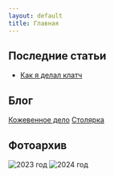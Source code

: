 ```yaml
---
layout: default
title: Главная
---
```


<section class="dark-block">
    <h2>Последние статьи</h2>
    <ul>
        <li><a href="/blog/leather/clutch.html">Как я делал клатч</a></li>
    </ul>
</section>

<section class="block">
    <h2>Блог</h2>
    <div class="grid">
        <a href="/blog/leather/" class="button">Кожевенное дело</a>
        <a href="/blog/wood/" class="button">Столярка</a>
    </div>
</section>

<section class="dark-block">
    <h2>Фотоархив</h2>
    <div class="gallery-preview">
        <img src="https://imgur.com/ссылка.jpg" alt="2023 год">
        <img src="https://imgur.com/ссылка2.jpg" alt="2024 год">
    </div>
</section>
